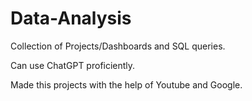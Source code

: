 # Data-Analysis
Collection of Projects/Dashboards and SQL queries.

Can use ChatGPT proficiently.

Made this projects with the help of Youtube and Google.
